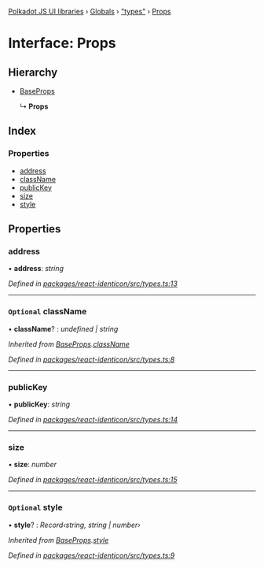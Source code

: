 [Polkadot JS UI libraries](../README.md) › [Globals](../globals.md) › ["types"](../modules/_types_.md) › [Props](_types_.props.md)

# Interface: Props

## Hierarchy

* [BaseProps](_types_.baseprops.md)

  ↳ **Props**

## Index

### Properties

* [address](_types_.props.md#address)
* [className](_types_.props.md#optional-classname)
* [publicKey](_types_.props.md#publickey)
* [size](_types_.props.md#size)
* [style](_types_.props.md#optional-style)

## Properties

###  address

• **address**: *string*

*Defined in [packages/react-identicon/src/types.ts:13](https://github.com/polkadot-js/ui/blob/5ddcec77/packages/react-identicon/src/types.ts#L13)*

___

### `Optional` className

• **className**? : *undefined | string*

*Inherited from [BaseProps](_types_.baseprops.md).[className](_types_.baseprops.md#optional-classname)*

*Defined in [packages/react-identicon/src/types.ts:8](https://github.com/polkadot-js/ui/blob/5ddcec77/packages/react-identicon/src/types.ts#L8)*

___

###  publicKey

• **publicKey**: *string*

*Defined in [packages/react-identicon/src/types.ts:14](https://github.com/polkadot-js/ui/blob/5ddcec77/packages/react-identicon/src/types.ts#L14)*

___

###  size

• **size**: *number*

*Defined in [packages/react-identicon/src/types.ts:15](https://github.com/polkadot-js/ui/blob/5ddcec77/packages/react-identicon/src/types.ts#L15)*

___

### `Optional` style

• **style**? : *Record‹string, string | number›*

*Inherited from [BaseProps](_types_.baseprops.md).[style](_types_.baseprops.md#optional-style)*

*Defined in [packages/react-identicon/src/types.ts:9](https://github.com/polkadot-js/ui/blob/5ddcec77/packages/react-identicon/src/types.ts#L9)*
